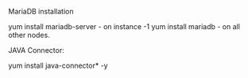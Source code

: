 MariaDB installation 

yum install mariadb-server - on  instance -1
yum install mariadb - on all other nodes.

JAVA Connector:

yum install java-connector* -y

